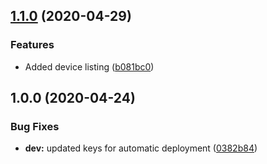 ## [1.1.0](https://github.com/NikolaNikushev/HomeAutomation-App/compare/v1.0.0...v1.1.0) (2020-04-29)


### Features

* Added device listing ([b081bc0](https://github.com/NikolaNikushev/HomeAutomation-App/commit/b081bc0249f97f60cfc8344e84662c390a40e496))

## 1.0.0 (2020-04-24)


### Bug Fixes

* **dev:** updated keys for automatic deployment ([0382b84](https://github.com/NikolaNikushev/HomeAutomation-App/commit/0382b8443ce918e83175ae62fb662b2321fdc21c))
